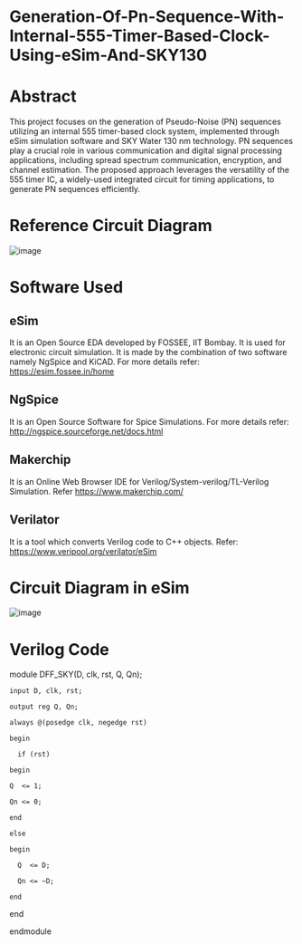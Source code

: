 # Generation-Of-Pn-Sequence-With-Internal-555-Timer-Based-Clock-Using-eSim-And-SKY130
# Abstract
This project focuses on the generation of Pseudo-Noise (PN) sequences utilizing an internal 555 timer-based clock system, implemented through eSim simulation software and SKY Water 130 nm technology. PN sequences play a crucial role in various communication and digital signal processing applications, including spread spectrum communication, encryption, and channel estimation. The proposed approach leverages the versatility of the 555 timer IC, a widely-used integrated circuit for timing applications, to generate PN sequences efficiently.

# Reference Circuit Diagram
![image](https://github.com/ashwini0921/Generation-Of-Pn-Sequence-With-Internal-555-Timer-Based-Clock-Using-eSim-And-SKY130/assets/111654188/9fcce6e5-4026-458d-ad66-009a9fd8d6ee)

# Software Used
## eSim

It is an Open Source EDA developed by FOSSEE, IIT Bombay. It is used for electronic circuit simulation. It is made by the combination of two software namely NgSpice and KiCAD.
For more details refer:
https://esim.fossee.in/home

## NgSpice

It is an Open Source Software for Spice Simulations. For more details refer:
http://ngspice.sourceforge.net/docs.html

## Makerchip

It is an Online Web Browser IDE for Verilog/System-verilog/TL-Verilog Simulation. Refer
https://www.makerchip.com/

## Verilator

It is a tool which converts Verilog code to C++ objects. Refer: https://www.veripool.org/verilator/eSim

# Circuit Diagram in eSim

![image](https://github.com/ashwini0921/Generation-Of-Pn-Sequence-With-Internal-555-Timer-Based-Clock-Using-eSim-And-SKY130/assets/111654188/c5a2e950-871d-45dc-80ef-0dba7fd61c45)

# Verilog Code

  module DFF_SKY(D, clk, rst, Q, Qn);
    
    input D, clk, rst;
    
    output reg Q, Qn;
    
    always @(posedge clk, negedge rst) 
    
    begin
      
      if (rst) 
     
    begin
      
    Q  <= 1;
      
    Qn <= 0;
    
    end 
    
    else 
    
    begin
      
      Q  <= D;
      
      Qn <= ~D;
    
    end
  
  end
  
  endmodule
